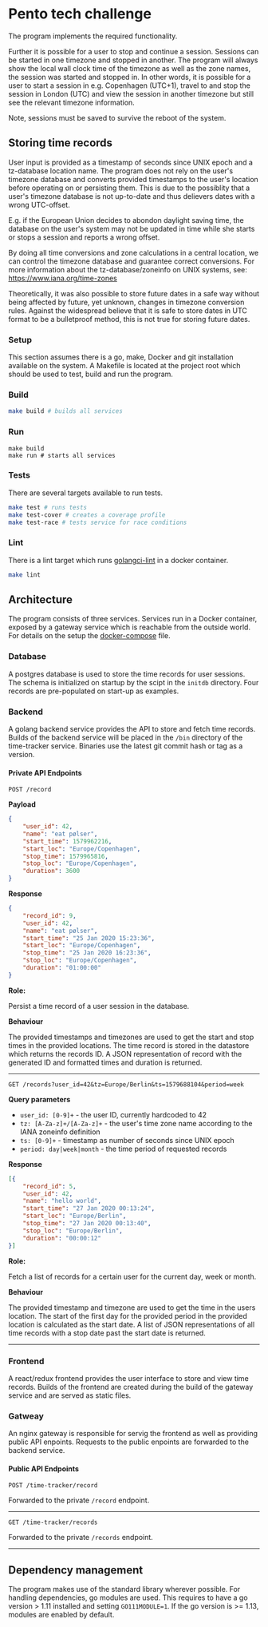 # Pento tech challenge
The program implements the required functionality.

Further it is possible for a user to stop and continue a session.
Sessions can be started in one timezone and stopped in another.
The program will always show the local wall clock time of the timezone as well as the zone names, the session was started and stopped in.
In other words, it is possible for a user to start a session in e.g. Copenhagen (UTC+1), travel to and stop the session in London (UTC) and view the session in another timezone but still see the relevant timezone information.

Note, sessions must be saved to survive the reboot of the system.

## Storing time records
User input is provided as a timestamp of seconds since UNIX epoch and a tz-database location name.
The program does not rely on the user's timezone database and converts provided timestamps to the user's location before operating on or persisting them.
This is due to the possiblity that a user's timezone database is not up-to-date and thus delievers dates with a wrong UTC-offset.

E.g. if the European Union decides to abondon daylight saving time, the database on the user's system may not be updated in time while she starts or stops a session and reports a wrong offset.

By doing all time conversions and zone calculations in a central location, we can control the timezone database and guarantee correct conversions.
For more information about the tz-database/zoneinfo on UNIX systems, see: https://www.iana.org/time-zones

Theoretically, it was also possible to store future dates in a safe way without being affected by future, yet unknown, changes in timezone conversion rules.
Against the widespread believe that it is safe to store dates in UTC format to be a bulletproof method, this is not true for storing future dates.

### Setup
This section assumes there is a go, make, Docker and git installation available on the system.
A Makefile is located at the project root which should be used to test, build and run the program.

### Build

```bash
make build # builds all services
```

### Run
```
make build
make run # starts all services
```

### Tests
There are several targets available to run tests.

```bash
make test # runs tests
make test-cover # creates a coverage profile
make test-race # tests service for race conditions
```

### Lint
There is a lint target which runs [golangci-lint](https://github.com/golangci/golangci-lint) in a docker container.

```bash
make lint
```

## Architecture
The program consists of three services.
Services run in a Docker container, exposed by a gateway service which is reachable from the outside world.
For details on the setup the [docker-compose](https://github.com/fbngrm/time-tracker/blob/master/docker-compose.yaml) file.

### Database
A postgres database is used to store the time records for user sessions.
The schema is initialized on startup by the scipt in the `initdb` directory.
Four records are pre-populated on start-up as examples.

### Backend
A golang backend service provides the API to store and fetch time records.
Builds of the backend service will be placed in the `/bin` directory of the time-tracker service.
Binaries use the latest git commit hash or tag as a version.

#### Private API Endpoints

`POST /record`

**Payload**

```json
{
	"user_id": 42,
	"name": "eat pølser",
	"start_time": 1579962216,
	"start_loc": "Europe/Copenhagen",
	"stop_time": 1579965816,
	"stop_loc": "Europe/Copenhagen",
	"duration": 3600
}
```

**Response**

```json
{
	"record_id": 9,
	"user_id": 42,
	"name": "eat pølser",
	"start_time": "25 Jan 2020 15:23:36",
	"start_loc": "Europe/Copenhagen",
	"stop_time": "25 Jan 2020 16:23:36",
	"stop_loc": "Europe/Copenhagen",
	"duration": "01:00:00"
}
```

**Role:**

Persist a time record of a user session in the database.

**Behaviour**

The provided timestamps and timezones are used to get the start and stop times in the provided locations.
The time record is stored in the datastore which returns the records ID.
A JSON representation of record with the generated ID and formatted times and duration is returned.

---

`GET /records?user_id=42&tz=Europe/Berlin&ts=1579688104&period=week`

**Query parameters**

- `user_id: [0-9]+` - the user ID, currently hardcoded to 42
- `tz: [A-Za-z]+/[A-Za-z]+` - the user's time zone name according to the IANA zoneinfo definition
- `ts: [0-9]+` - timestamp as number of seconds since UNIX epoch
- `period: day|week|month` - the time period of requested records

**Response**
```json
[{
	"record_id": 5,
	"user_id": 42,
	"name": "hello world",
	"start_time": "27 Jan 2020 00:13:24",
	"start_loc": "Europe/Berlin",
	"stop_time": "27 Jan 2020 00:13:40",
	"stop_loc": "Europe/Berlin",
	"duration": "00:00:12"
}]
```

**Role:**

Fetch a list of records for a certain user for the current day, week or month.

**Behaviour**

The provided timestamp and timezone are used to get the time in the users location.
The start of the first day for the provided period in the provided location is calculated as the start date.
A list of JSON representations of all time records with a stop date past the start date is returned.

---

### Frontend
A react/redux frontend provides the user interface to store and view time records.
Builds of the frontend are created during the build of the gateway service and are served as static files.

### Gatweay
An nginx gateway is responsible for servig the frontend as well as providing public API enpoints.
Requests to the public enpoints are forwarded to the backend service.

#### Public API Endpoints

`POST /time-tracker/record`

Forwarded to the private `/record` endpoint.

---

`GET /time-tracker/records`

Forwarded to the private `/records` endpoint.

---

## Dependency management
The program makes use of the standard library wherever possible.
For handling dependencies, go modules are used.
This requires to have a go version > 1.11 installed and setting `GO111MODULE=1`.
If the go version is >= 1.13, modules are enabled by default.

